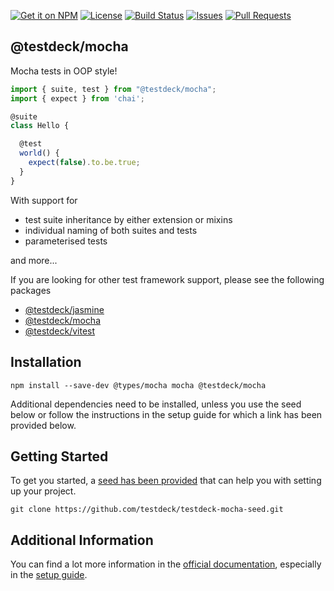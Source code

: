 [![Get it on NPM](https://img.shields.io/npm/v/@testdeck/mocha.svg)](https://www.npmjs.com/package/@testdeck/mocha)
[![License](https://img.shields.io/badge/License-Apache_2.0-blue.svg)](https://opensource.org/licenses/Apache-2.0)
[![Build Status](https://github.com/testdeck/testdeck/actions/workflows/ci.yml/badge.svg)](https://github.com/testdeck/testdeck/actions/workflows/ci.yml)
[![Issues](https://img.shields.io/github/issues/testdeck/testdeck/@testdeck/mocha)](https://github.com/testdeck/testdeck/issues)
[![Pull Requests](https://img.shields.io/github/issues-pr/testdeck/testdeck/@testdeck/mocha)](https://github.com/testdeck/testdeck/pulls)

## @testdeck/mocha

Mocha tests in OOP style!

```TypeScript
import { suite, test } from "@testdeck/mocha";
import { expect } from 'chai';

@suite
class Hello {

  @test
  world() {
    expect(false).to.be.true;
  }
}
```

With support for

- test suite inheritance by either extension or mixins
- individual naming of both suites and tests
- parameterised tests

and more...

If you are looking for other test framework support, please see the following packages

- [@testdeck/jasmine](https://npmjs.com/package/@testdeck/jasmine)
- [@testdeck/mocha](https://npmjs.com/package/@testdeck/mocha)
- [@testdeck/vitest](https://npmjs.com/package/@testdeck/vitest)

## Installation

```shell
npm install --save-dev @types/mocha mocha @testdeck/mocha
```

Additional dependencies need to be installed, unless you use the seed below or follow the instructions in the setup
guide for which a link has been provided below.

## Getting Started

To get you started, a [seed has been provided](https://github.com/testdeck/testdeck-mocha-seed) that can help you with
setting up your project.

```shell
git clone https://github.com/testdeck/testdeck-mocha-seed.git
```

## Additional Information

You can find a lot more information in the [official documentation](https://testdeck.org/), especially in the
[setup guide](https://testdeck.org/pages/guide/setup).
